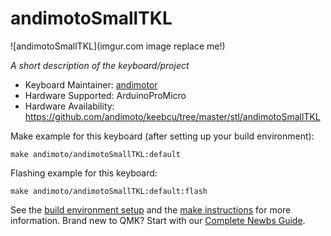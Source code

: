# andimotoSmallTKL

![andimotoSmallTKL](imgur.com image replace me!)

*A short description of the keyboard/project*

* Keyboard Maintainer: [andimotor](https://github.com/andimoto)
* Hardware Supported: ArduinoProMicro
* Hardware Availability: https://github.com/andimoto/keebcu/tree/master/stl/andimotoSmallTKL

Make example for this keyboard (after setting up your build environment):

    make andimoto/andimotoSmallTKL:default

Flashing example for this keyboard:

    make andimoto/andimotoSmallTKL:default:flash

See the [build environment setup](https://docs.qmk.fm/#/getting_started_build_tools) and the [make instructions](https://docs.qmk.fm/#/getting_started_make_guide) for more information. Brand new to QMK? Start with our [Complete Newbs Guide](https://docs.qmk.fm/#/newbs).
